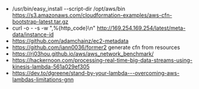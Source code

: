 - /usr/bin/easy_install --script-dir /opt/aws/bin https://s3.amazonaws.com/cloudformation-examples/aws-cfn-bootstrap-latest.tar.gz
- curl -o - -s -w ",%{http_code}\n" http://169.254.169.254/latest/meta-data/instance-id
- https://github.com/adamchainz/ec2-metadata
- https://github.com/iann0036/former2 generate cfn from resources
- https://rj03hou.github.io/aws/aws_network_benchmark/
- https://hackernoon.com/processing-real-time-big-data-streams-using-kinesis-lambda-561a029ef305
- https://dev.to/dgreene/stand-by-your-lambda---overcoming-aws-lambdas-limitations-gnn
